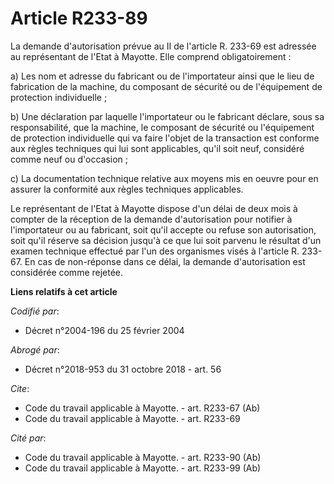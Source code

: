 # Article R233-89

La demande d'autorisation prévue au II de l'article R. 233-69 est adressée au représentant de l'Etat à Mayotte. Elle comprend
obligatoirement : 

a) Les nom et adresse du fabricant ou de l'importateur ainsi que le lieu de fabrication de la machine, du composant de
sécurité ou de l'équipement de protection individuelle ; 

b) Une déclaration par laquelle l'importateur ou le fabricant déclare, sous sa responsabilité, que la machine, le composant
de sécurité ou l'équipement de protection individuelle qui va faire l'objet de la transaction est conforme aux règles
techniques qui lui sont applicables, qu'il soit neuf, considéré comme neuf ou d'occasion ; 

c) La documentation technique relative aux moyens mis en oeuvre pour en assurer la conformité aux règles techniques
applicables. 

Le représentant de l'Etat à Mayotte dispose d'un délai de deux mois à compter de la réception de la demande d'autorisation
pour notifier à l'importateur ou au fabricant, soit qu'il accepte ou refuse son autorisation, soit qu'il réserve sa décision
jusqu'à ce que lui soit parvenu le résultat d'un examen technique effectué par l'un des organismes visés à l'article R.
233-67. En cas de non-réponse dans ce délai, la demande d'autorisation est considérée comme rejetée.

**Liens relatifs à cet article**

_Codifié par_:

  - Décret n°2004-196 du 25 février 2004

_Abrogé par_:

  - Décret n°2018-953 du 31 octobre 2018 - art. 56

_Cite_:

  - Code du travail applicable à Mayotte. - art. R233-67 (Ab)
  - Code du travail applicable à Mayotte. - art. R233-69

_Cité par_:

  - Code du travail applicable à Mayotte. - art. R233-90 (Ab)
  - Code du travail applicable à Mayotte. - art. R233-99 (Ab)
